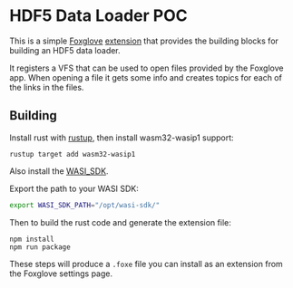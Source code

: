 # HDF5 Data Loader POC

This is a simple [Foxglove](http://foxglove.dev/) [extension](https://docs.foxglove.dev/docs/visualization/extensions) that provides the building blocks for building an HDF5 data loader.

It registers a VFS that can be used to open files provided by the Foxglove app.
When opening a file it gets some info and creates topics for each of the links in the files.

## Building

Install rust with [rustup](https://www.rust-lang.org/tools/install), then install wasm32-wasip1 support:

```
rustup target add wasm32-wasip1
```

Also install the [WASI_SDK](https://github.com/WebAssembly/wasi-sdk).

Export the path to your WASI SDK:

```sh
export WASI_SDK_PATH="/opt/wasi-sdk/"
```

Then to build the rust code and generate the extension file:

```
npm install
npm run package
```

These steps will produce a `.foxe` file you can install as an extension from the Foxglove settings page.
